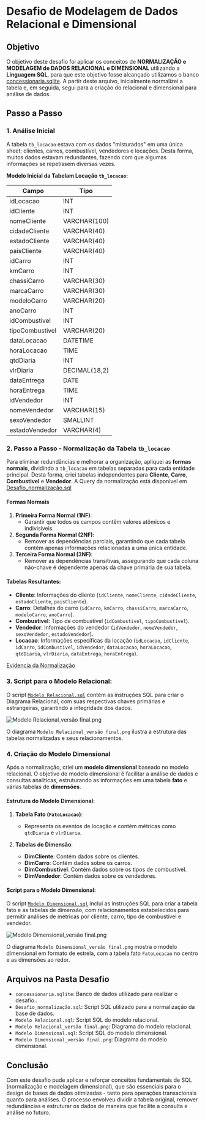 # Desafio de Modelagem de Dados Relacional e Dimensional

## Objetivo

O objetivo deste desafio foi aplicar os conceitos de **NORMALIZAÇÃO e MODELAGEM de DADOS RELACIONAL e DIMENSIONAL** utilizando a **Linguagem SQL**, para que este objetivo fosse alcançado utilizamos o banco [concessionaria.sqlite](https://github.com/paulorenatojsb/CompassAcademy/blob/main/Sprint%2002/Desafio/DESAFIO%20-%20Se%C3%A7%C3%A3o%208/concessionaria.sqlite). A partir deste arquivo, inicialmente normalizei a tabela e, em seguida, segui para a criação do relacional e dimensional para análise de dados.

## Passo a Passo

### 1. Análise Inicial

A tabela `tb_locacao` estava com os dados "misturados" em uma única sheet: clientes, carros, combustível, vendedores e locações. Desta forma, muitos dados estavam redundantes, fazendo com que algumas informações se repetissem diversas vezes.

**Modelo Inicial da Tabelam Locação `tb_locacao`:**

| Campo             | Tipo          |
|-------------------|---------------|
| idLocacao         | INT           |
| idCliente         | INT           |
| nomeCliente       | VARCHAR(100)  |
| cidadeCliente     | VARCHAR(40)   |
| estadoCliente     | VARCHAR(40)   |
| paisCliente       | VARCHAR(40)   |
| idCarro           | INT           |
| kmCarro           | INT           |
| chassiCarro       | VARCHAR(30)   |
| marcaCarro        | VARCHAR(30)   |
| modeloCarro       | VARCHAR(20)   |
| anoCarro          | INT           |
| idCombustivel     | INT           |
| tipoCombustivel   | VARCHAR(20)   |
| dataLocacao       | DATETIME      |
| horaLocacao       | TIME          |
| qtdDiaria         | INT           |
| vlrDiaria         | DECIMAL(18,2) |
| dataEntrega       | DATE          |
| horaEntrega       | TIME          |
| idVendedor        | INT           |
| nomeVendedor      | VARCHAR(15)   |
| sexoVendedor      | SMALLINT      |
| estadoVendedor    | VARCHAR(4)    |

### 2. Passo a Passo - Normalização da Tabela `tb_locacao`

Para eliminar redundâncias e melhorar a organização, apliquei as **formas normais**, dividindo a `tb_locacao` em tabelas separadas para cada entidade principal. Desta forma, criei tabelas independentes para **Cliente**, **Carro**, **Combustivel** e **Vendedor**.
A Query da normalização está disponivel em [Desafio_normalização.sql](https://github.com/paulorenatojsb/CompassAcademy/blob/main/Sprint%2002/Desafio/DESAFIO%20-%20Se%C3%A7%C3%A3o%208/Desafio_normaliza%C3%A7%C3%A3o.sql)

#### Formas Normais

1. **Primeira Forma Normal (1NF)**:
   - Garantir que todos os campos contêm valores atômicos e indivisíveis.
2. **Segunda Forma Normal (2NF)**:
   - Remover as dependências parciais, garantindo que cada tabela contém apenas informações relacionadas a uma única entidade. 
3. **Terceira Forma Normal (3NF)**:
   - Remover as dependências transitivas, assegurando que cada coluna não-chave é dependente apenas da chave primária de sua tabela.

#### Tabelas Resultantes:

- **Cliente**: Informações do cliente (`idCliente`, `nomeCliente`, `cidadeCliente`, `estadoCliente`, `paisCliente`).
- **Carro**: Detalhes do carro (`idCarro`, `kmCarro`, `chassiCarro`, `marcaCarro`, `modeloCarro`, `anoCarro`).
- **Combustivel**: Tipo de combustível (`idCombustivel`, `tipoCombustivel`).
- **Vendedor**: Informações do vendedor (`idVendedor`, `nomeVendedor`, `sexoVendedor`, `estadoVendedor`).
- **Locacao**: Informações específicas da locação (`idLocacao`, `idCliente`, `idCarro`, `idCombustivel`, `idVendedor`, `dataLocacao`, `horaLocacao`, `qtdDiaria`, `vlrDiaria`, `dataEntrega`, `horaEntrega`).

[Evidencia da Normalização]()

### 3. Script para o Modelo Relacional:

O script [`Modelo Relacional.sql`](https://github.com/paulorenatojsb/CompassAcademy/blob/main/Sprint%2002/Desafio/DESAFIO%20-%20Se%C3%A7%C3%A3o%208/Modelo%20Relacional.sql) contém as instruções SQL para criar o Diagrama Relacional, com suas respectivas chaves primárias e estrangeiras, garantindo a integridade dos dados.

![Modelo Relacional_versão final.png](https://github.com/paulorenatojsb/CompassAcademy/blob/main/Sprint%2002/Desafio/DESAFIO%20-%20Se%C3%A7%C3%A3o%208/Modelo%20Relacional_vers%C3%A3o%20final.png)

O diagrama `Modelo Relacional_versão final.png` ilustra a estrutura das tabelas normalizadas e seus relacionamentos.

### 4. Criação do Modelo Dimensional

Após a normalização, criei um **modelo dimensional** baseado no modelo relacional. O objetivo do modelo dimensional é facilitar a análise de dados e consultas analíticas, estruturando as informações em uma tabela **fato** e várias tabelas de **dimensões**.

#### Estrutura do Modelo Dimensional:

1. **Tabela Fato (`FatoLocacao`)**:
   - Representa os eventos de locação e contém métricas como `qtdDiaria` e `vlrDiaria`.
   
2. **Tabelas de Dimensão**:
   - **DimCliente**: Contém dados sobre os clientes.
   - **DimCarro**: Contém dados sobre os carros.
   - **DimCombustivel**: Contém dados sobre os tipos de combustível.
   - **DimVendedor**: Contém dados sobre os vendedores.

#### Script para o Modelo Dimensional:

O script [`Modelo Dimensional.sql`](https://github.com/paulorenatojsb/CompassAcademy/blob/main/Sprint%2002/Desafio/DESAFIO%20-%20Se%C3%A7%C3%A3o%208/Modelo%20Relacional.sql) inclui as instruções SQL para criar a tabela fato e as tabelas de dimensão, com relacionamentos estabelecidos para permitir análises de métricas por cliente, carro, tipo de combustível e vendedor.

![Modelo Dimensional_versão final.png](https://github.com/paulorenatojsb/CompassAcademy/blob/main/Sprint%2002/Desafio/DESAFIO%20-%20Se%C3%A7%C3%A3o%208/Modelo%20Dimensional_vers%C3%A3o%20final.png)

O diagrama `Modelo Dimensional_versão final.png` mostra o modelo dimensional em formato de estrela, com a tabela fato `FatoLocacao` no centro e as dimensões ao redor.

## Arquivos na Pasta Desafio

- `concessionaria.sqlite`: Banco de dados utilizado para realizar o desafio..
- `Desafio_normalização.sql`: Script SQL utilizado para a normalização da base de dados.
- `Modelo Relacional.sql`: Script SQL do modelo relacional.
- `Modelo Relacional_versão final.png`: Diagrama do modelo relacional.
- `Modelo Dimensional.sql`: Script SQL do modelo dimensional.
- `Modelo Dimensional_versão final.png`: Diagrama do modelo dimensional.

## Conclusão

Com este desafio pude aplicar e reforçar conceitos fundamentais de SQL (normalização e modelagem dimensional), que são essenciais para o design de bases de dados otimizadas - tanto para operações transacionais quanto para análises. O processo envolveu dividir a tabela original, remover redundâncias e estruturar os dados de maneira que facilite a consulta e análise no futuro.
